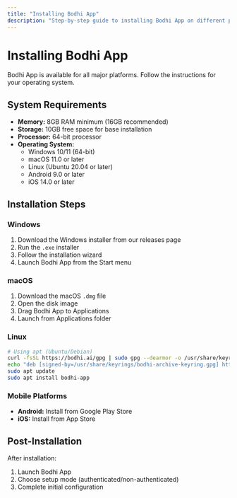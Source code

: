 ```yaml
---
title: "Installing Bodhi App"
description: "Step-by-step guide to installing Bodhi App on different platforms"
---
```


# Installing Bodhi App

Bodhi App is available for all major platforms. Follow the instructions for your operating system.

## System Requirements

- **Memory:** 8GB RAM minimum (16GB recommended)
- **Storage:** 10GB free space for base installation
- **Processor:** 64-bit processor
- **Operating System:**
  - Windows 10/11 (64-bit)
  - macOS 11.0 or later
  - Linux (Ubuntu 20.04 or later)
  - Android 9.0 or later
  - iOS 14.0 or later

## Installation Steps

### Windows
1. Download the Windows installer from our releases page
2. Run the `.exe` installer
3. Follow the installation wizard
4. Launch Bodhi App from the Start menu

### macOS
1. Download the macOS `.dmg` file
2. Open the disk image
3. Drag Bodhi App to Applications
4. Launch from Applications folder

### Linux
```bash
# Using apt (Ubuntu/Debian)
curl -fsSL https://bodhi.ai/gpg | sudo gpg --dearmor -o /usr/share/keyrings/bodhi-archive-keyring.gpg
echo "deb [signed-by=/usr/share/keyrings/bodhi-archive-keyring.gpg] https://repo.bodhi.ai/apt stable main" | sudo tee /etc/apt/sources.list.d/bodhi.list
sudo apt update
sudo apt install bodhi-app
```

### Mobile Platforms
- **Android:** Install from Google Play Store
- **iOS:** Install from App Store

## Post-Installation

After installation:
1. Launch Bodhi App
2. Choose setup mode (authenticated/non-authenticated)
3. Complete initial configuration 